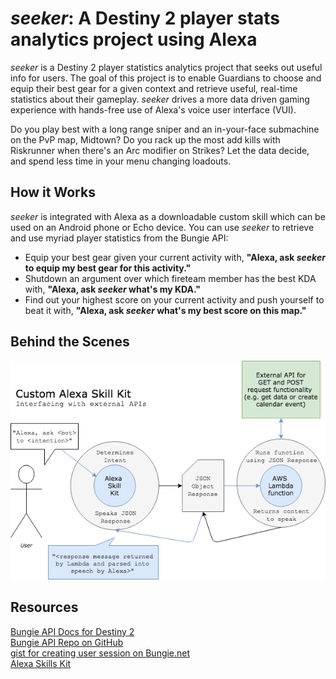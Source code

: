 # *seeker*: A Destiny 2 player stats analytics project using Alexa

*seeker* is a Destiny 2 player statistics analytics project that seeks out useful info for users. The goal of this project is to enable Guardians to choose and equip their best gear for a given context and retrieve useful, real-time statistics about their gameplay. *seeker* drives a more data driven gaming experience with hands-free use of Alexa's voice user interface (VUI).

Do you play best with a long range sniper and an in-your-face submachine on the PvP map, Midtown? Do you rack up the most add kills with Riskrunner when there's an Arc modifier on Strikes? Let the data decide, and spend less time in your menu changing loadouts. 

## How it Works
*seeker* is integrated with Alexa as a downloadable custom skill which can be used on an Android phone or Echo device. You can use *seeker* to retrieve and use myriad player statistics from the Bungie API:
- Equip your best gear given your current activity with, **"Alexa, ask *seeker* to equip my best gear for this activity."**
- Shutdown an argument over which fireteam member has the best KDA with, **"Alexa, ask *seeker* what's my KDA."**
- Find out your highest score on your current activity and push yourself to beat it with, **"Alexa, ask *seeker* what's my best score on this map."**

## Behind the Scenes
![Custom Alexa Skill using an API](./imgs/Custom-Alexa-Skill.png)

## Resources
[Bungie API Docs for Destiny 2](https://bungie-net.github.io/multi/index.html)  
[Bungie API Repo on GitHub](https://github.com/Bungie-net/api)  
[gist for creating user session on Bungie.net](https://gist.github.com/ascendancyy/702db99b626d52d69359)  
[Alexa Skills Kit](https://developer.amazon.com/alexa-skills-kit)

